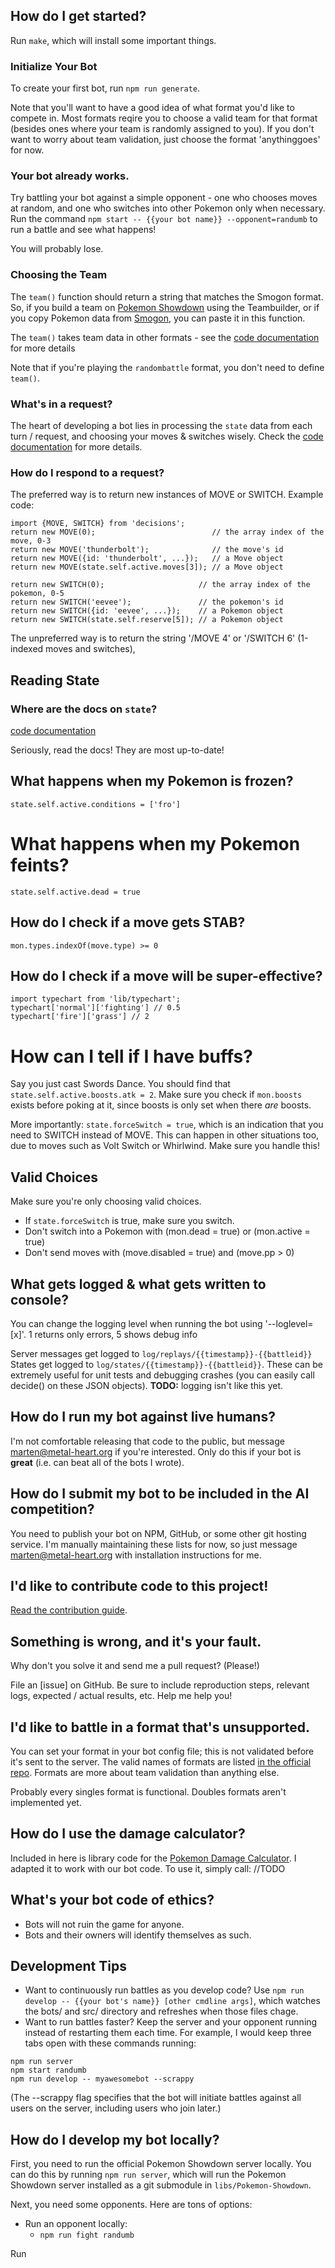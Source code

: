 


## How do I get started?
Run `make`, which will install some important things.

### Initialize Your Bot
To create your first bot, run `npm run generate`.

Note that you'll want to have a good idea of what format you'd like to compete in. Most formats reqire you to choose a valid team for that format (besides ones where your team is randomly assigned to you). If you don't want to worry about team validation, just choose the format 'anythinggoes' for now.

### Your bot already works.
Try battling your bot against a simple opponent - one who chooses moves at random, and one who switches into other Pokemon only when necessary. Run the command `npm start -- {{your bot name}} --opponent=randumb` to run a battle and see what happens!

You will probably lose.

### Choosing the Team
The `team()` function should return a string that matches the Smogon format. So, if you build a team on [Pokemon Showdown](http://play.pokemonshowdown.com/) using the Teambuilder, or if you copy Pokemon data from [Smogon](http://www.smogon.com/), you can paste it in this function.

The `team()` takes team data in other formats - see the [code documentation](https://doc.esdoc.org/github.com/dramamine/leftovers-again/class/src/lib/team.js~Team.html) for more details

Note that if you're playing the `randombattle` format, you don't need to define `team()`.

### What's in a request?
The heart of developing a bot lies in processing the `state` data from each turn / request, and choosing your moves & switches wisely. Check the [code documentation](https://doc.esdoc.org/github.com/dramamine/leftovers-again/class/src/ai.js~AI.html) for more details.

### How do I respond to a request?
The preferred way is to return new instances of MOVE or SWITCH. Example code:
```
import {MOVE, SWITCH} from 'decisions';
return new MOVE(0);                          // the array index of the move, 0-3
return new MOVE('thunderbolt');              // the move's id
return new MOVE({id: 'thunderbolt', ...});   // a Move object
return new MOVE(state.self.active.moves[3]); // a Move object

return new SWITCH(0);                     // the array index of the pokemon, 0-5
return new SWITCH('eevee');               // the pokemon's id
return new SWITCH({id: 'eevee', ...});    // a Pokemon object
return new SWITCH(state.self.reserve[5]); // a Pokemon object
```

The unpreferred way is to return the string '/MOVE 4' or '/SWITCH 6' (1-indexed moves and switches),

## Reading State

### Where are the docs on `state`?
[code documentation]()

Seriously, read the docs! They are most up-to-date!

## What happens when my Pokemon is frozen?
`state.self.active.conditions = ['fro']`

# What happens when my Pokemon feints?
`state.self.active.dead = true`

## How do I check if a move gets STAB?
`mon.types.indexOf(move.type) >= 0`

## How do I check if a move will be super-effective?
```
import typechart from 'lib/typechart';
typechart['normal']['fighting'] // 0.5
typechart['fire']['grass'] // 2
```

# How can I tell if I have buffs?
Say you just cast Swords Dance. You should find that `state.self.active.boosts.atk = 2`. Make sure you check if `mon.boosts` exists before poking at it, since boosts is only set when there _are_ boosts.

More importantly: `state.forceSwitch = true`, which is an indication that you need to SWITCH instead of MOVE. This can happen in other situations too, due to moves such as Volt Switch or Whirlwind. Make sure you handle this!

## Valid Choices
Make sure you're only choosing valid choices.
- If `state.forceSwitch` is true, make sure you switch.
- Don't switch into a Pokemon with (mon.dead = true) or (mon.active = true)
- Don't send moves with (move.disabled = true) and (move.pp > 0)

## What gets logged & what gets written to console?
You can change the logging level when running the bot using '--loglevel=[x]'. 1 returns only errors, 5 shows debug info

Server messages get logged to `log/replays/{{timestamp}}-{{battleid}}`
States get logged to `log/states/{{timestamp}}-{{battleid}}`. These can be extremely useful for unit tests and debugging crashes (you can easily call decide() on these JSON objects). **TODO:** logging isn't like this yet. 




## How do I run my bot against live humans?
I'm not comfortable releasing that code to the public, but message marten@metal-heart.org if you're interested. Only do this if your bot is **great** (i.e. can beat all of the bots I wrote).

## How do I submit my bot to be included in the AI competition?
You need to publish your bot on NPM, GitHub, or some other git hosting service. I'm manually maintaining these lists for now, so just message marten@metal-heart.org with installation instructions for me.

## I'd like to contribute code to this project!
[Read the contribution guide](./CONTRIBUTING.md).



## Something is wrong, and it's your fault.
Why don't you solve it and send me a pull request? (Please!)

File an [issue] on GitHub. Be sure to include reproduction steps, relevant logs, expected / actual results, etc. Help me help you!


## I'd like to battle in a format that's unsupported.
You can set your format in your bot config file; this is not validated before it's sent to the server. The valid names of formats are listed [in the official repo](). Formats are more about team validation than anything else.

Probably every singles format is functional. Doubles formats aren't implemented yet.



## How do I use the damage calculator?
Included in here is library code for the [Pokemon Damage Calculator](http://pokemonshowdown.com/damagecalc/). I adapted it to work with our bot code. To use it, simply call: //TODO

## What's your bot code of ethics?
- Bots will not ruin the game for anyone.
- Bots and their owners will identify themselves as such.



## Development Tips
* Want to continuously run battles as you develop code? Use `npm run develop -- {{your bot's name}} [other cmdline args]`, which watches the bots/ and src/ directory and refreshes when those files chage.
* Want to run battles faster? Keep the server and your opponent running instead of restarting them each time. For example, I would keep three tabs open with these commands running:
```
npm run server
npm start randumb
npm run develop -- myawesomebot --scrappy
```
(The --scrappy flag specifies that the bot will initiate battles against all users on the server, including users who join later.)


## How do I develop my bot locally?
First, you need to run the official Pokemon Showdown server locally. You can do this by running `npm run server`, which will run the Pokemon Showdown server installed as a git submodule in `libs/Pokemon-Showdown`.

Next, you need some opponents. Here are tons of options:

- Run an opponent locally:
  * `npm run fight randumb`

Run  
